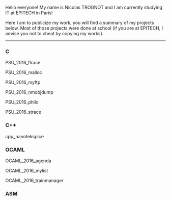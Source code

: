 Hello everyone! My name is Nicolas TROGNOT and I am currently studying IT at EPITECH in Paris!


Here I am to publicize my work, you will find a summary of my projects below. Most of those projects were done at school (if you are at EPITECH, I advise you not to cheat by copying my works).


---

### C
PSU_2016_ftrace

PSU_2016_malloc

PSU_2016_myftp

PSU_2016_nmobjdump

PSU_2016_philo
  
PSU_2016_strace


### C++
cpp_nanotekspice



### OCAML
OCAML_2016_agenda

OCAML_2016_mylist

OCAML_2016_trainmanager



### ASM

